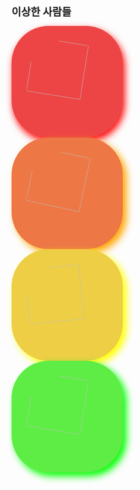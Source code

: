 # 이상한 사람들
<style>
.squ { width: 300px; height: 300px; display: flex; justify-content: center; align-items: center; float: left; border-radius: 100px 100px; margin-right: 20px;}
.squ > img {width: 70%; height: 70%; border-radius: 75px 75px; transition: 0.5s;}
#box1 {background-color: #ED4545; box-shadow: red 5px 10px 20px;}
#box1 > img {animation: rotate1 2s linear infinite;}
#box2 {background-color: #ED7745; box-shadow: orange 10px 10px 20px;}
#box2 > img {animation: rotate2 3s linear infinite;}
#box3 {background-color: #EDCE45; box-shadow: yellow 10px 10px 20px;}
#box3 > img {animation: rotate3 2s linear infinite;}
#box4 {background-color: #5EED45; box-shadow: lime 10px 10px 20px;}
#box4 > img {animation: rotate4 2s linear infinite;}
@keyframes rotate1 {
    from {transform: rotate(0deg);}
    50% {transform: rotate(180deg);}
    to {transform: rotate(360deg);}}
@keyframes rotate2 {
    from {transform: rotate(0deg);}
    50% {transform: rotate(360deg);}
    to {transform: rotate(0deg);}}
@keyframes rotate3 {
    from {transform: rotate(0deg);}
    80% {transform: rotate(-180deg);}
    to {transform: rotate(360deg);}}
@keyframes rotate4 {
    from {transform: rotate(0deg);}
    50% {transform: rotate(180deg);}
    to {transform: rotate(360deg);}}
#box1 > img:hover {width: 85%; height: 85%;}
#box1 > img:active {animation: rotate1 0.5s linear infinite;}
#box2 > img:hover {width: 85%; height: 85%;}
#box2 > img:active {animation: rotate2 0.05ms linear infinite;}
#box3 > img:hover {width: 85%; height: 85%;}
#box3 > img:active {animation: rotate3 0.75ms linear infinite;}
#box4 > img:hover {width: 85%; height: 85%;}
#box4 > img:active {animation: rotate3 0.75ms linear infinite;}
</style>
<div id="box1" class="squ"><img src="../talmo.jpeg"></div>
<div id="box2" class="squ"><img src="../pig.jpeg"></div>
<div id="box3" class="squ"><img src="../150cm.png"></div>
<div id="box4" class="squ"><img src="../dd.jpg"></div>